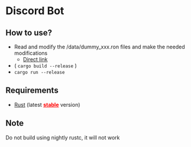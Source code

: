 <style>
.red {
    color: red;
}
</style>

# Discord Bot

## How to use?
* Read and modify the /data/dummy_xxx.ron files and make the needed modifications
    * [Direct link](/data)
* ( ```cargo build --release``` )
* ```cargo run --release```

## Requirements
* [Rust](https://www.rust-lang.org/) (latest <u class="red">**stable**</u> version)

## Note
Do not build using nightly rustc, it will not work
